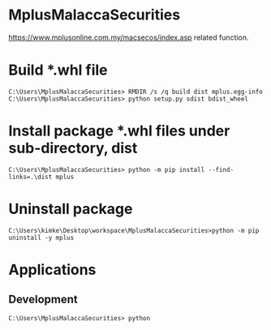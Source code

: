 # MplusMalaccaSecurities
https://www.mplusonline.com.my/macsecos/index.asp related function.

# Build *.whl file
```
C:\Users\MplusMalaccaSecurities> RMDIR /s /q build dist mplus.egg-info
C:\Users\MplusMalaccaSecurities> python setup.py sdist bdist_wheel
```

# Install package *.whl files under sub-directory, dist
```
C:\Users\MplusMalaccaSecurities> python -m pip install --find-links=.\dist mplus
```

# Uninstall package
```
C:\Users\kimke\Desktop\workspace\MplusMalaccaSecurities>python -m pip uninstall -y mplus
```

# Applications

## Development
```
C:\Users\MplusMalaccaSecurities> python

```

